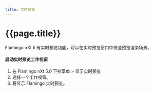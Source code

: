 ```yaml
---
title: 实时预览
---
```


# {{page.title}}
Flamingo nXt 5 有实时预览功能，可以在实时预览窗口中快速预览渲染场景。

#### 启动实时预览工作视窗
1. 在 Flamingo nXt 5.0 下拉菜单 > 显示实时预览
1. 选择一个工作视窗。
3. 将显示 Flamingo 实时预览。
